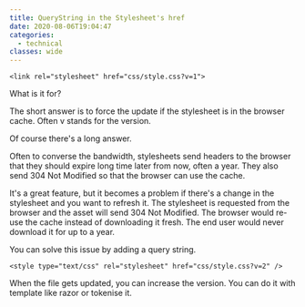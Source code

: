 ```yaml
---
title: QueryString in the Stylesheet's href
date: 2020-08-06T19:04:47
categories:
  - technical
classes: wide
---
```



```markup
<link rel="stylesheet" href="css/style.css?v=1">
```

What is it for?

The short answer is to force the update if the stylesheet is in the browser cache. Often v stands for the version.

Of course there's a long answer.

Often to converse the bandwidth, stylesheets send headers to the browser that they should expire long time later from now, often a year. They also send 304 Not Modified so that the browser can use the cache. 

It's a great feature, but it becomes a problem if there's a change in the stylesheet and you want to refresh it. The stylesheet is requested from the browser and the asset will send 304 Not Modified. The browser would re-use the cache instead of downloading it fresh. The end user would never download it for up to a year. 

You can solve this issue by adding a query string. 

```markup
<style type="text/css" rel="stylesheet" href="css/style.css?v=2" />
```

When the file gets updated, you can increase the version. You can do it with template like razor or tokenise it.

